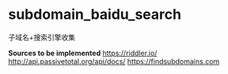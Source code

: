 # subdomain_baidu_search
子域名+搜索引擎收集

**Sources to be implemented**
https://riddler.io/
http://api.passivetotal.org/api/docs/
https://findsubdomains.com

